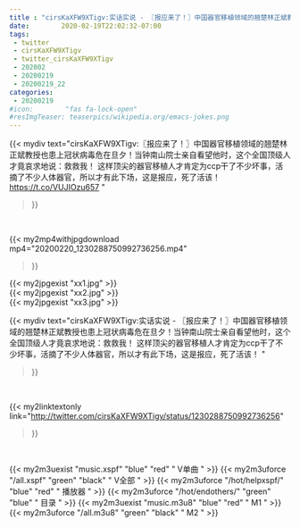 ```yaml
---
title : "cirsKaXFW9XTigv:实话实说 - 〖报应来了！〗中国器官移植领域的翘楚林正斌教授也患上冠状病毒危在旦夕！当钟南山院士亲自看望他时，这个全国顶级人才竟哀求地说：救救我！ 这样顶尖的器官移植人才肯定为ccp干了不少坏事，活摘了不少人体器官，所以才有此下场，这是报应，死了活该！ "
date:        2020-02-19T22:02:32-07:00
tags:
 - twitter
 - cirsKaXFW9XTigv
 - twitter_cirsKaXFW9XTigv
 - 202002
 - 20200219
 - 20200219_22
categories:
 - 20200219
#icon:        "fas fa-lock-open"
#resImgTeaser: teaserpics/wikipedia.org/emacs-jokes.png
---
```


{{< mydiv text="cirsKaXFW9XTigv:〖报应来了！〗中国器官移植领域的翘楚林正斌教授也患上冠状病毒危在旦夕！当钟南山院士亲自看望他时，这个全国顶级人才竟哀求地说：救救我！ 这样顶尖的器官移植人才肯定为ccp干了不少坏事，活摘了不少人体器官，所以才有此下场，这是报应，死了活该！ https://t.co/VUJIOzu657 "
>}}
<br>


{{< my2mp4withjpgdownload mp4="20200220_1230288750992736256.mp4"
>}}

{{< my2jpgexist "xx1.jpg" >}}<br>
{{< my2jpgexist "xx2.jpg" >}}<br>
{{< my2jpgexist "xx3.jpg" >}}<br>



{{< mydiv text="cirsKaXFW9XTigv:实话实说 - 〖报应来了！〗中国器官移植领域的翘楚林正斌教授也患上冠状病毒危在旦夕！当钟南山院士亲自看望他时，这个全国顶级人才竟哀求地说：救救我！ 这样顶尖的器官移植人才肯定为ccp干了不少坏事，活摘了不少人体器官，所以才有此下场，这是报应，死了活该！ "
>}}
<br>

{{< my2linktextonly link="http://twitter.com/cirsKaXFW9XTigv/status/1230288750992736256"
>}}


<br>

{{< my2m3uexist "music.xspf"        "blue"   "red"    " V单曲 " >}} {{< my2m3uforce "/all.xspf"         "green"  "black"  " V全部 " >}} {{< my2m3uforce "/hot/helpxspf/"    "blue"   "red"    " 播放器 " >}} {{< my2m3uforce "/hot/endothers/"   "green"  "blue"   " 目录 " >}} {{< my2m3uexist "music.m3u8"        "blue"   "red"    " M1 " >}} {{< my2m3uforce "/all.m3u8"         "green"  "black"  " M2 " >}} 
